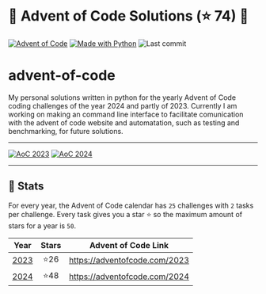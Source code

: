 # 🎄 Advent of Code Solutions <!-- sum of stars 1: begin -->(⭐ 74)<!-- sum of stars 1: end --> 🎄

[![Advent of Code](https://img.shields.io/badge/Advent%20of%20Code-ffff66?logo=adventofcode&logoColor=000)](<https://adventofcode.com/> "Advent of Code homepage")
[![Made with Python](https://img.shields.io/badge/Python->=3.10-blue?logo=python&logoColor=white)](<https://python.org> "Go to Python homepage")
![Last commit](https://img.shields.io/github/last-commit/Flizz95/advent-of-code "Last commit")

# advent-of-code
My personal solutions written in python for the yearly Advent of Code coding challenges of the year 2024 and partly of 2023.
Currently I am working on making an command line interface to facilitate comunication with the advent of code website and automatation, such as testing and benchmarking, for future solutions. 

---
<!-- Badges of stars: start -->
[![AoC 2023](https://img.shields.io/badge/2023-⭐%2026-gray?logo=adventofcode&labelColor=8a2be2)](https://adventofcode.com/2023)
[![AoC 2024](https://img.shields.io/badge/2024-⭐%2048-gray?logo=adventofcode&labelColor=8a2be2)](https://adventofcode.com/2024)  
<!-- Badges of stars: end -->
---

## 🎄 Stats

For every year, the Advent of Code calendar has `25` challenges with `2` tasks per challenge. Every task gives you a
star ⭐️ so the maximum amount of stars for a year is `50`.

<!-- Table summary of years: begin -->
| Year | Stars | Advent of Code Link |
| :--: | :---: | :--: |
| [2023](year/2023) | ⭐️26  | https://adventofcode.com/2023 |
| [2024](year/2024) | ⭐️48  | https://adventofcode.com/2024 |
<!-- Table summary of years: end -->
